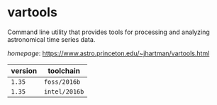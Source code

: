 # vartools

Command line utility that provides tools for processing   and analyzing astronomical time series data.

*homepage*: <https://www.astro.princeton.edu/~jhartman/vartools.html>

version | toolchain
--------|----------
``1.35`` | ``foss/2016b``
``1.35`` | ``intel/2016b``
